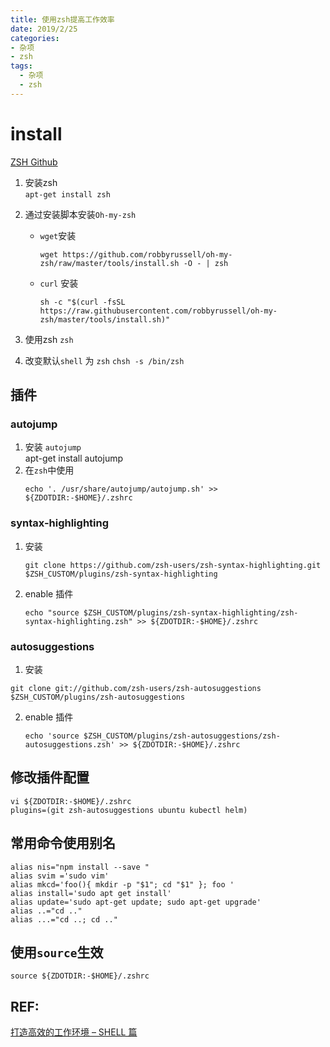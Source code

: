 ```yaml
---
title: 使用zsh提高工作效率
date: 2019/2/25
categories: 
- 杂项
- zsh
tags: 
  - 杂项
  - zsh
---
```

# install 
[ZSH Github](https://github.com/robbyrussell/oh-my-zsh)
1. 安装zsh  
   `apt-get install zsh`
<!--more--> 
2. 通过安装脚本安装`Oh-my-zsh`

   - `wget`安装  
     ```
     wget https://github.com/robbyrussell/oh-my-zsh/raw/master/tools/install.sh -O - | zsh
     ```

   - `curl` 安装  
       ```
      sh -c "$(curl -fsSL https://raw.githubusercontent.com/robbyrussell/oh-my-zsh/master/tools/install.sh)"
       ```
3. 使用zsh `zsh`
4. 改变默认`shell` 为 `zsh` `chsh -s /bin/zsh`

## 插件
### autojump
1. 安装 `autojump`  
   apt-get install autojump
2. 在`zsh`中使用  
      ```
      echo '. /usr/share/autojump/autojump.sh' >> ${ZDOTDIR:-$HOME}/.zshrc
      ```

### syntax-highlighting
1. 安装  
   ```
   git clone https://github.com/zsh-users/zsh-syntax-highlighting.git $ZSH_CUSTOM/plugins/zsh-syntax-highlighting
   ```
2. enable 插件  
   ```
   echo "source $ZSH_CUSTOM/plugins/zsh-syntax-highlighting/zsh-syntax-highlighting.zsh" >> ${ZDOTDIR:-$HOME}/.zshrc
   ```

### autosuggestions
1. 安装  
  ```
  git clone git://github.com/zsh-users/zsh-autosuggestions $ZSH_CUSTOM/plugins/zsh-autosuggestions
  ```
2. enable 插件 
   ```
   echo 'source $ZSH_CUSTOM/plugins/zsh-autosuggestions/zsh-autosuggestions.zsh' >> ${ZDOTDIR:-$HOME}/.zshrc
   ```

## 修改插件配置
   ```
   vi ${ZDOTDIR:-$HOME}/.zshrc
   plugins=(git zsh-autosuggestions ubuntu kubectl helm)

   ```
  
## 常用命令使用别名

```
alias nis="npm install --save "
alias svim ='sudo vim'
alias mkcd='foo(){ mkdir -p "$1"; cd "$1" }; foo '
alias install='sudo apt get install'
alias update='sudo apt-get update; sudo apt-get upgrade'
alias ..="cd .."
alias ...="cd ..; cd .."

```

## 使用`source`生效
```
source ${ZDOTDIR:-$HOME}/.zshrc
```

## REF:
[打造高效的工作环境 – SHELL 篇](https://coolshell.cn/articles/19219.html)
